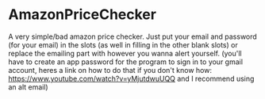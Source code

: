 # AmazonPriceChecker
A very simple/bad amazon price checker.
Just put your email and password (for your email) in the slots (as well in filling in the other blank slots) or replace the emailing part with however you wanna alert yourself.
(you'll have to create an app password for the program to sign in to your gmail account, heres a link on how to do that if you don't know how: https://www.youtube.com/watch?v=yMjutdwuUQQ and I recommend using an alt email)
